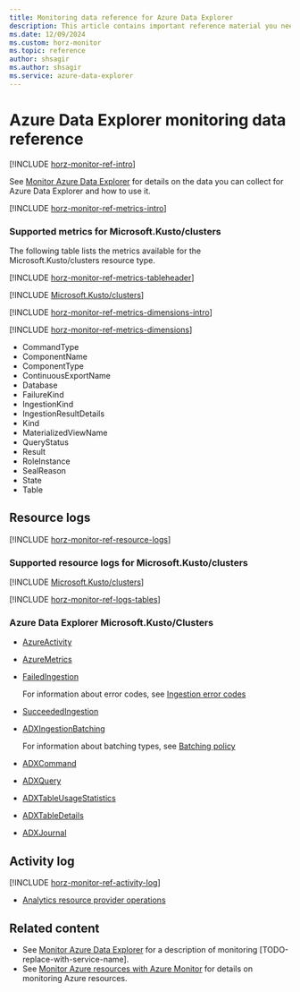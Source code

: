 ```yaml
---
title: Monitoring data reference for Azure Data Explorer
description: This article contains important reference material you need when you monitor Azure Data Explorer by using Azure Monitor.
ms.date: 12/09/2024
ms.custom: horz-monitor
ms.topic: reference
author: shsagir
ms.author: shsagir
ms.service: azure-data-explorer
---
```


# Azure Data Explorer monitoring data reference

[!INCLUDE [horz-monitor-ref-intro](~/../reusable-content/ce-skilling/azure/includes/azure-monitor/horizontals/horz-monitor-ref-intro.md)]

See [Monitor Azure Data Explorer](monitor-data-explorer.md) for details on the data you can collect for Azure Data Explorer and how to use it.

[!INCLUDE [horz-monitor-ref-metrics-intro](~/../reusable-content/ce-skilling/azure/includes/azure-monitor/horizontals/horz-monitor-ref-metrics-intro.md)]

### Supported metrics for Microsoft.Kusto/clusters

The following table lists the metrics available for the Microsoft.Kusto/clusters resource type.

[!INCLUDE [horz-monitor-ref-metrics-tableheader](~/../reusable-content/ce-skilling/azure/includes/azure-monitor/horizontals/horz-monitor-ref-metrics-tableheader.md)]

[!INCLUDE [Microsoft.Kusto/clusters](~/../reusable-content/ce-skilling/azure/includes/azure-monitor/reference/metrics/microsoft-kusto-clusters-metrics-include.md)]

[!INCLUDE [horz-monitor-ref-metrics-dimensions-intro](~/../reusable-content/ce-skilling/azure/includes/azure-monitor/horizontals/horz-monitor-ref-metrics-dimensions-intro.md)]

[!INCLUDE [horz-monitor-ref-metrics-dimensions](~/../reusable-content/ce-skilling/azure/includes/azure-monitor/horizontals/horz-monitor-ref-metrics-dimensions.md)]

- CommandType
- ComponentName
- ComponentType
- ContinuousExportName
- Database
- FailureKind
- IngestionKind
- IngestionResultDetails
- Kind
- MaterializedViewName
- QueryStatus
- Result
- RoleInstance
- SealReason
- State
- Table

## Resource logs

[!INCLUDE [horz-monitor-ref-resource-logs](~/../reusable-content/ce-skilling/azure/includes/azure-monitor/horizontals/horz-monitor-ref-resource-logs.md)]

### Supported resource logs for Microsoft.Kusto/clusters

[!INCLUDE [Microsoft.Kusto/clusters](~/../reusable-content/ce-skilling/azure/includes/azure-monitor/reference/logs/microsoft-kusto-clusters-logs-include.md)]

[!INCLUDE [horz-monitor-ref-logs-tables](~/../reusable-content/ce-skilling/azure/includes/azure-monitor/horizontals/horz-monitor-ref-logs-tables.md)]

### Azure Data Explorer Microsoft.Kusto/Clusters

- [AzureActivity](/azure/azure-monitor/reference/tables/azureactivity#columns)
- [AzureMetrics](/azure/azure-monitor/reference/tables/azuremetrics#columns)
- [FailedIngestion](/azure/azure-monitor/reference/tables/failedingestion#columns)

  For information about error codes, see [Ingestion error codes](error-codes.md)

- [SucceededIngestion](/azure/azure-monitor/reference/tables/succeededingestion#columns)
- [ADXIngestionBatching](/azure/azure-monitor/reference/tables/adxingestionbatching#columns)

  For information about batching types, see [Batching policy](/kusto/management/batching-policy?view=azure-data-explorer&preserve-view=true#sealing-a-batch)

- [ADXCommand](/azure/azure-monitor/reference/tables/adxcommand#columns)
- [ADXQuery](/azure/azure-monitor/reference/tables/adxquery#columns)
- [ADXTableUsageStatistics](/azure/azure-monitor/reference/tables/adxtableusagestatistics#columns)
- [ADXTableDetails](/azure/azure-monitor/reference/tables/adxtabledetails#columns)
- [ADXJournal](/azure/azure-monitor/reference/tables/adxjournal#columns)

## Activity log

[!INCLUDE [horz-monitor-ref-activity-log](~/../reusable-content/ce-skilling/azure/includes/azure-monitor/horizontals/horz-monitor-ref-activity-log.md)]

- [Analytics resource provider operations](/azure/role-based-access-control/resource-provider-operations#analytics)

## Related content

- See [Monitor Azure Data Explorer](monitor-data-explorer.md) for a description of monitoring [TODO-replace-with-service-name].
- See [Monitor Azure resources with Azure Monitor](/azure/azure-monitor/essentials/monitor-azure-resource) for details on monitoring Azure resources.